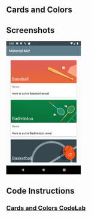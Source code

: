 ## Cards and Colors ##
## Screenshots ##
<p float="left">
  <img src="/screenshots/1.png" width="200" />
</p>

## Code Instructions ##
### [Cards and Colors CodeLab](https://codelabs.developers.google.com/codelabs/android-training-cards-and-colors/index.html?index=..%2F..%2Fandroid-training#0) ###
